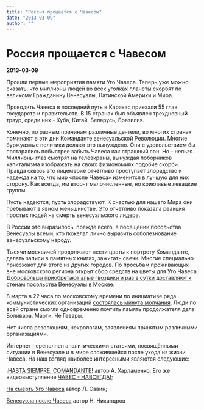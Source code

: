```yaml
---
title: "Россия прощается с Чавесом"
date: "2013-03-09"
author: ""
---
```


# Россия прощается с Чавесом

**2013-03-09** 

Прошли первые мероприятия памяти Уго Чавеса. Теперь уже можно сказать, что миллионы людей во всех уголках планеты скорбят по великому Гражданину Венесуэлы, Латинской Америки и Мира.

Проводить Чавеса в последний путь в Каракас приехали 55 глав государств и правительств. В 15 странах был объявлен трехдневный траур, среди них - Куба, Китай, Беларусь, Бразилия.

Конечно, по разным причинам различные деятели, во многих странах поминают в эти дни Команданте венесуэльской Революции. Многие буржуазные политики делают это вынуждено. Они с удовольствием бы постарались побыстрее забыть Чавеса как страшный сон. Но - нельзя. Миллионы глаз смотрят на телеэкраны, вынуждая поборников капитализма изображать на своих физиономиях подобие скорби. Правда сквозь это лицемерие отчётливо проступает злорадство и надежда на то, что мир «после Чавеса» изменится в лучшую для них сторону. Как всегда, им вторят малочисленные, но крикливые левацкие группы.

Пусть надеются, пусть злорадствуют. К счастью для нашего Мира они пребывают в явном меньшинстве. Это отчётливо показала реакция простых людей на смерть венесуэльского лидера.

В России это выразилось, прежде всего, в посещении посольства Венесуэлы всеми, кто пожелал лично выразить соболезнование венесуэльскому народу.

Тысячи москвичей продолжают нести цветы к портрету Команданте, делать записи в памятных книгах, зажигать свечи. Многие специально приезжают для этого из других городов. По просьбам проживающих вне московского региона открыт сбор средств на цветы для Уго Чавеса. [Добровольцы приобретают алые гвоздики и раз в сутки доставляют к стенам посольства Венесуэлы в Москве.](http://www.glavpromweb.ru/cvety-dlya-chavesa)

8 марта в 22 часа по московскому времени по инициативе ряда коммунистических организаций [состоялась минута молчания](http://prometej.info/new/mir/4610-prozhanie-s-chavesom.html). Люди по всей стране смогли одновременно почтить память продолжателя дела Боливара, Марти, Че Гевары.

Нет числа резолюциям, некрологам, заявлениям принятым различными организациями.

Интернет переполнен аналитическими статьями, посвящёнными ситуации в Венесуэле и в мире сложившейся после ухода из жизни Чавеса. На наш взгляд наиболее интересными являются следующие:

[¡HASTA SIEMPRE, COMANDANTE!](http://prometej.info/new/iberoamerica/4603-chavez.html) автор А. Харламенко. Его же видеовыступление [ЧАВЕС - НАВСЕГДА!](http://prometej.info/new/videozal/4605-chaveznavsegda.html);

[На смерть Уго Чавеса](http://www.geopolitika.ru/article/na-smert-ugo-chavesa) автор Л. Савин;

[Венесуэла после Чавеса](/6720.html) автор Н. Никандров